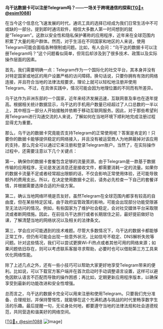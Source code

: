 **乌干达数据卡可以注册Telegram吗？——一场关于跨境通信的探索[[TG💪+ @esim1088](https://t.me/s/esim1088)]**

在当今这个信息化飞速发展的时代，通讯工具的选择已经成为我们日常生活中不可或缺的一部分。提到即时通讯软件，相信大多数人第一时间想到的就是“Telegram”。这款以安全性和隐私保护著称的应用程序，近年来在全球范围内积累了大量的用户群体。然而，对于生活在不同国家和地区的人来说，使用Telegram可能会面临各种限制或问题。比如，有人会问：“乌干达的数据卡可以注册Telegram吗？”这个问题看似简单，但背后却涉及到了很多技术、政策以及实际操作层面的因素。

首先，我们需要明确一点：Telegram作为一个国际化的社交平台，其本身并没有对特定国家或地区的用户设置严格的访问障碍。换句话说，只要你拥有有效的网络连接，并且符合当地的法律法规要求，理论上就可以轻松地注册并使用Telegram。不过，在具体实践中，情况可能会因为地理位置的不同而有所差异。

乌干达作为非洲东部的一个国家，近年来经济发展迅速，互联网普及率也在逐年提高。根据相关统计数据显示，乌干达的手机用户数量已经超过了人口总数的一半以上，其中相当一部分人开始接触并依赖于移动互联网服务。因此，对于那些希望利用Telegram进行沟通交流的人来说，了解如何在当地环境下顺利地完成注册过程显得尤为重要。

那么，乌干达的数据卡究竟能否支持Telegram的正常使用呢？答案是肯定的！只要你的数据卡能够提供稳定的网络接入，并且没有被运营商人为地屏蔽掉对该应用的支持，那么完全可以通过它来注册和登录Telegram账户。当然了，在实际操作过程中，还需要注意以下几个关键点：

第一，确保你的数据卡套餐包含足够的流量资源。由于Telegram是一款基于数据传输的应用程序，无论是发送消息还是接收文件，都需要消耗一定的流量。如果你的数据卡流量不足或者经常超出限额的话，不仅会影响正常使用体验，还可能导致额外的费用支出。所以，在决定使用数据卡之前，请务必先检查一下自己的套餐详情，并根据需要选择合适的升级方案。

第二，确认当地网络环境是否友好。虽然Telegram在全球范围内都享有较高的自由度，但在某些特定区域，由于政府监管政策的影响，可能会出现部分功能受限甚至无法访问的情况。例如，有些国家为了维护社会稳定，会对社交媒体平台采取限流或者断网措施。因此，在前往乌干达旅行或者长期居住之前，最好提前做好功课，了解清楚当地的网络状况以及相关的法律条文。

第三，学会应对可能遇到的技术难题。尽管大多数情况下，乌干达的数据卡都能够正常工作，但仍有可能会出现一些意外状况，比如信号不稳定、DNS解析失败等问题。针对这些情况，我们可以尝试更换Wi-Fi热点或者其他可用的网络来源；如果问题依旧存在，则可以考虑联系客服寻求帮助，必要时也可以借助第三方工具来优化网络性能。

除了上述几点之外，还有一些小技巧可以帮助大家更好地享受Telegram带来的便利。比如说，可以下载官方客户端并在首次启动时手动调整语言设置，这样可以避免因默认语言不匹配而导致的操作困惑；再比如，定期更新应用程序版本，以确保享受到最新的功能改进和安全性增强。

总而言之，乌干达的数据卡完全可以用来注册和使用Telegram。只要我们充分准备、合理规划，并保持警惕性，就能够在这个充满机遇与挑战的时代里畅享数字生活的乐趣。最后提醒一句，无论身处何地，都要遵守当地的法律法规和社会道德规范，共同营造和谐美好的网络空间。

[[TG💪+ @esim1088](https://t.me/s/esim1088) ![Image](https://i.postimg.cc/4NQfJmqS/Snipaste-2025-05-13-00-14-12.png)]